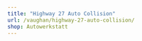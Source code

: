 ```yaml
---
title: "Highway 27 Auto Collision"
url: /vaughan/highway-27-auto-collision/
shop: Autowerkstatt
---
```

